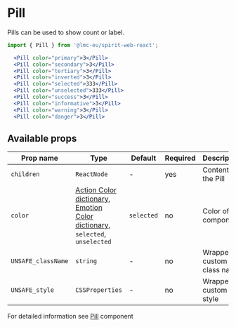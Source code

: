 # Pill

Pills can be used to show count or label.

```jsx
import { Pill } from '@lmc-eu/spirit-web-react';
```

```jsx
  <Pill color="primary">3</Pill>
  <Pill color="secondary">3</Pill>
  <Pill color="tertiary">3</Pill>
  <Pill color="inverted">3</Pill>
  <Pill color="selected">333</Pill>
  <Pill color="unselected">333</Pill>
  <Pill color="success">3</Pill>
  <Pill color="informative">3</Pill>
  <Pill color="warning">3</Pill>
  <Pill color="danger">3</Pill>
```

## Available props

| Prop name          | Type                                                                                                                | Default    | Required | Description               |
| ------------------ | ------------------------------------------------------------------------------------------------------------------- | ---------- | -------- | ------------------------- |
| `children`         | `ReactNode`                                                                                                         | -          | yes      | Content of the Pill       |
| `color`            | [Action Color dictionary][dictionary-color], [Emotion Color dictionary][dictionary-color], `selected`, `unselected` | `selected` | no       | Color of the component    |
| `UNSAFE_className` | `string`                                                                                                            | -          | no       | Wrapper custom class name |
| `UNSAFE_style`     | `CSSProperties`                                                                                                     | -          | no       | Wrapper custom style      |

For detailed information see [Pill](https://github.com/lmc-eu/spirit-design-system/blob/main/packages/web/src/scss/components/Pill/README.md) component

[dictionary-color]: https://github.com/lmc-eu/spirit-design-system/tree/main/docs/DICTIONARIES.md#color
